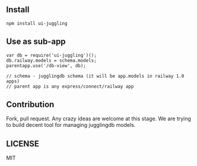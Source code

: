 ## Install

    npm install ui-juggling

## Use as sub-app

    var db = require('ui-juggling')();
    db.railway.models = schema.models;
    parentapp.use('/db-view', db);

    // schema - jugglingdb schema (it will be app.models in railway 1.0 apps)
    // parent app is any express/connect/railway app

## Contribution

Fork, pull request. Any crazy ideas are welcome at this stage. We are trying to
build decent tool for managing jugglingdb models.

## LICENSE

MIT
